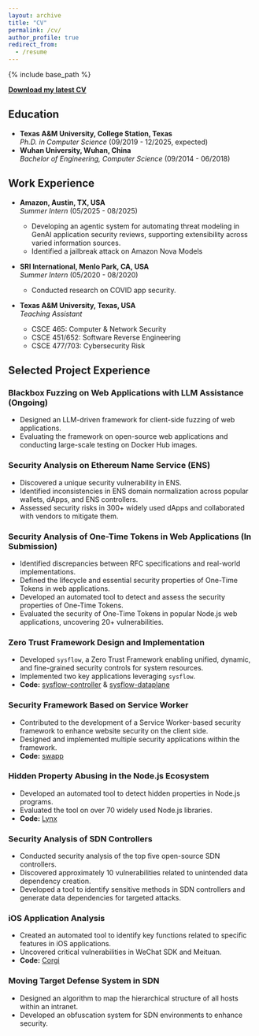```yaml
---
layout: archive
title: "CV"
permalink: /cv/
author_profile: true
redirect_from:
  - /resume
---
```


{% include base_path %}

[**Download my latest CV**](https://jianwei.me/files/CV_Jianwei_Huang.pdf)

## Education
* **Texas A&M University, College Station, Texas**  
  *Ph.D. in Computer Science* (09/2019 - 12/2025, expected)  
* **Wuhan University, Wuhan, China**  
  *Bachelor of Engineering, Computer Science* (09/2014 - 06/2018)

## Work Experience
* **Amazon, Austin, TX, USA**  
  *Summer Intern* (05/2025 - 08/2025)  
  - Developing an agentic system for automating threat modeling in GenAI application security reviews, supporting extensibility across varied information sources.
  - Identified a jailbreak attack on Amazon Nova Models

* **SRI International, Menlo Park, CA, USA**  
  *Summer Intern* (05/2020 - 08/2020)  
  - Conducted research on COVID app security.

* **Texas A&M University, Texas, USA**  
  *Teaching Assistant*  
  - CSCE 465: Computer & Network Security  
  - CSCE 451/652: Software Reverse Engineering  
  - CSCE 477/703: Cybersecurity Risk  

## Selected Project Experience

### **Blackbox Fuzzing on Web Applications with LLM Assistance (Ongoing)**
- Designed an LLM-driven framework for client-side fuzzing of web applications.
- Evaluating the framework on open-source web applications and conducting large-scale testing on Docker Hub images.

### **Security Analysis on Ethereum Name Service (ENS)**
- Discovered a unique security vulnerability in ENS.
- Identified inconsistencies in ENS domain normalization across popular wallets, dApps, and ENS controllers.
- Assessed security risks in 300+ widely used dApps and collaborated with vendors to mitigate them.

### **Security Analysis of One-Time Tokens in Web Applications (In Submission)**
- Identified discrepancies between RFC specifications and real-world implementations.
- Defined the lifecycle and essential security properties of One-Time Tokens in web applications.
- Developed an automated tool to detect and assess the security properties of One-Time Tokens.
- Evaluated the security of One-Time Tokens in popular Node.js web applications, uncovering 20+ vulnerabilities.

### **Zero Trust Framework Design and Implementation**
- Developed `sysflow`, a Zero Trust Framework enabling unified, dynamic, and fine-grained security controls for system resources.
- Implemented two key applications leveraging `sysflow`.
- **Code:** [sysflow-controller](https://github.com/successlab/sysflow-controller) & [sysflow-dataplane](https://github.com/successlab/sysflow-dataplane)

### **Security Framework Based on Service Worker**
- Contributed to the development of a Service Worker-based security framework to enhance website security on the client side.
- Designed and implemented multiple security applications within the framework.
- **Code:** [swapp](https://github.com/successlab/swapp)

### **Hidden Property Abusing in the Node.js Ecosystem**
- Developed an automated tool to detect hidden properties in Node.js programs.
- Evaluated the tool on over 70 widely used Node.js libraries.
- **Code:** [Lynx](https://github.com/xiaofen9/Lynx)

### **Security Analysis of SDN Controllers**
- Conducted security analysis of the top five open-source SDN controllers.
- Discovered approximately 10 vulnerabilities related to unintended data dependency creation.
- Developed a tool to identify sensitive methods in SDN controllers and generate data dependencies for targeted attacks.

### **iOS Application Analysis**
- Created an automated tool to identify key functions related to specific features in iOS applications.
- Uncovered critical vulnerabilities in WeChat SDK and Meituan.
- **Code:** [Corgi](https://github.com/cl0udz/Corgi)

### **Moving Target Defense System in SDN**
- Designed an algorithm to map the hierarchical structure of all hosts within an intranet.
- Developed an obfuscation system for SDN environments to enhance security.
